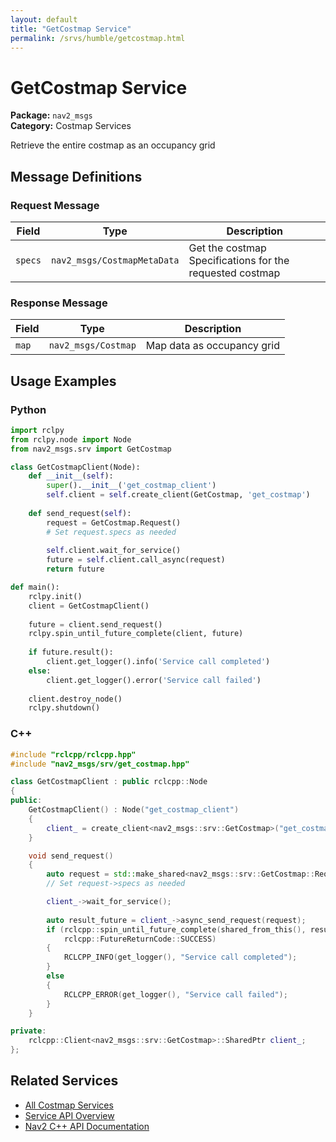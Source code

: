 ```yaml
---
layout: default
title: "GetCostmap Service"
permalink: /srvs/humble/getcostmap.html
---
```


# GetCostmap Service

**Package:** `nav2_msgs`  
**Category:** Costmap Services

Retrieve the entire costmap as an occupancy grid

## Message Definitions

### Request Message

| Field | Type | Description |
|-------|------|-------------|
| `specs` | `nav2_msgs/CostmapMetaData` | Get the costmap Specifications for the requested costmap |


### Response Message

| Field | Type | Description |
|-------|------|-------------|
| `map` | `nav2_msgs/Costmap` | Map data as occupancy grid |



## Usage Examples

### Python

```python
import rclpy
from rclpy.node import Node
from nav2_msgs.srv import GetCostmap

class GetCostmapClient(Node):
    def __init__(self):
        super().__init__('get_costmap_client')
        self.client = self.create_client(GetCostmap, 'get_costmap')
        
    def send_request(self):
        request = GetCostmap.Request()
        # Set request.specs as needed
        
        self.client.wait_for_service()
        future = self.client.call_async(request)
        return future

def main():
    rclpy.init()
    client = GetCostmapClient()
    
    future = client.send_request()
    rclpy.spin_until_future_complete(client, future)
    
    if future.result():
        client.get_logger().info('Service call completed')
    else:
        client.get_logger().error('Service call failed')
        
    client.destroy_node()
    rclpy.shutdown()
```

### C++

```cpp
#include "rclcpp/rclcpp.hpp"
#include "nav2_msgs/srv/get_costmap.hpp"

class GetCostmapClient : public rclcpp::Node
{
public:
    GetCostmapClient() : Node("get_costmap_client")
    {
        client_ = create_client<nav2_msgs::srv::GetCostmap>("get_costmap");
    }

    void send_request()
    {
        auto request = std::make_shared<nav2_msgs::srv::GetCostmap::Request>();
        // Set request->specs as needed

        client_->wait_for_service();
        
        auto result_future = client_->async_send_request(request);
        if (rclcpp::spin_until_future_complete(shared_from_this(), result_future) ==
            rclcpp::FutureReturnCode::SUCCESS)
        {
            RCLCPP_INFO(get_logger(), "Service call completed");
        }
        else
        {
            RCLCPP_ERROR(get_logger(), "Service call failed");
        }
    }

private:
    rclcpp::Client<nav2_msgs::srv::GetCostmap>::SharedPtr client_;
};
```

## Related Services

- [All Costmap Services](/humble/srvs/index.html#costmap-services)
- [Service API Overview](/humble/srvs/index.html)
- [Nav2 C++ API Documentation](/humble/html/index.html)
